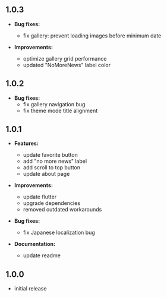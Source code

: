 ## 1.0.3
* **Bug fixes:**
    * fix gallery: prevent loading images before minimum date

* **Improvements:**
    * optimize gallery grid performance
    * updated "NoMoreNews" label color

## 1.0.2
* **Bug fixes:**
    * fix gallery navigation bug
    * fix theme mode title alignment

## 1.0.1
* **Features:**
    * update favorite button
    * add "no more news" label
    * add scroll to top button
    * update about page

* **Improvements:**
    * update flutter
    * upgrade dependencies
    * removed outdated workarounds

* **Bug fixes:**
    * fix Japanese localization bug

* **Documentation:**
    * update readme

## 1.0.0
* initial release